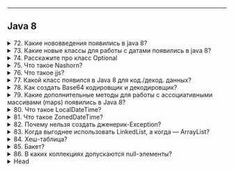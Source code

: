 
---
## Java 8



<details>
        <summary>72. Какие нововведения появились в java 8?</summary>

## Какие нововведения появились в `java 8`?

**🚀 Фундаментальные изменения:**   
* 1️⃣ **Лямбда-выражения** → упрощают работу с анонимными функциями
* 2️⃣ **Ссылки на методы** (`::`) → удобная передача существующих методов
* 3️⃣ **Функциональные интерфейсы** → `Predicate`, `Consumer`, `Supplier`, `Function`
* 4️⃣ `default`-**методы в интерфейсах** → возможность добавлять реализацию

**🛠 Работа с данными и коллекциями:**
* 5️⃣ **Stream API** → удобная обработка коллекций в функциональном стиле
* 6️⃣ **Новый API для работы с датами** → `java.time` вместо `java.util.Date`

**🔧 Дополнительные улучшения:**
* 7️⃣ **Движок Nashorn** → выполнение JavaScript в Java
* 8️⃣ **База64-кодировщик/декодировщик** → Base64
* 9️⃣ **Новые методы** в `Map` → `putIfAbsent()`, `computeIfAbsent()`, `getOrDefault()`
* 🔟 **Metaspace вместо PermGen** → улучшенное управление памятью

Java 8 — **ключевой релиз**, заложивший основу для современного Java-разработки. 🚀

```text
***** из методички *****
1. Полноценная поддержка лямбда-вражений
2. Ссылки на методы ::
3. Функциональные интерфейсы 
4. default методы в интефейсах 
5. Потоки для работы с коллекциями
6. Новое api для работы с датами 
7. Nashorn движок JavaScript, разрабатываемый полностью на Java компанией Oracle.
8. Кодировщик/декодировщик.
9. Новые методы для Map - PutIfAbsent(), СomputeIfAbsent()\СomputeIfPresent(), Remove(), GetOrDefault(), Merge()
10. Metaspace пришла на замену PermGen
```
---
</details>



<details>
        <summary>73. Какие новые классы для работы с датами появились в java 8?</summary>

## Какие новые классы для работы с датами появились в `java 8`?

🕒 Новые классы для работы с датами (Java 8)

**📅 Дата и время без часового пояса:**
* `LocalDate` → только **дата** (год, месяц, день)
* `LocalTime` → только **время** (часы, минуты, секунды)
* `LocalDateTime` → **дата** + **время**

**🌍 Дата и время с часовым поясом:**
* `ZonedDateTime` → учитывает **часовой пояс**

**⏳ Интервалы времени:**
* `Period` → разница между **датами** (_год, месяц, день_)
* `Duration` → разница между **моментами времени** (_часы, минуты, секунды_)

🔹 Новый API (java.time) заменил устаревший java.util.Date и Calendar, сделав работу с датами удобной и безопасной. 🚀

```text
***** из методички *****
LocalDate , LocalTime, LocalDateTime, ZonedDateTime, Period, Duration
```
---
</details>



<details>
        <summary>74. Расскажите про класс Optional</summary>

## Расскажите про класс `Optional`

`Optional<T>` — **контейнер** для значений, который помогает избежать NullPointerException.   
Хранит **либо значение**, **либо пустое состояние** (_`null`-значение безопасно обрабатывается_).

**🛠 Основные методы:**   
* `of(T value)` → создаёт `Optional` с непустым значением
* `ofNullable(T value)` → создаёт `Optional`, допускающий `null`
* `empty()` → создаёт пустой `Optional`
* `isPresent()` → проверяет, есть ли значение
* `ifPresent(Consumer<T>)` → выполняет действие, если значение есть
* `orElse(T other)` → возвращает значение или замену, если `Optional` пуст
* `orElseGet(Supplier<T>)` → возвращает значение или выполняет логику замены
* `orElseThrow()` → выбрасывает исключение, если `Optional` пуст
* `map(Function<T, R>)` → преобразует значение, если оно есть
* `flatMap(Function<T, Optional<R>>)` → аналог map, но возвращает `Optional`

🔹 Использование `Optional` делает код более **безопасным и читаемым**. 🚀

```text
***** из методички *****
Optional - новый класс в пакете java.util, является контейнером (оберткой) для значений которая также может безопасно содержать null. Благодаря опциональным типам можно забыть про проверки на null и NullPointerException.
```
---
</details>



<details>
        <summary>75. Что такое Nashorn?</summary>

## Что такое `Nashorn`?

🔹 Nashorn (Java 8)
**Nashorn** — это **высокопроизводительный `JavaScript`-движок** в Java 8, заменивший `Rhino`.   
Обеспечивает **ускоренную** работу JS-кода, компилируя его **напрямую в байт-код JVM**.

🛠 Основные особенности:
* ✔ **Быстрее Rhino** (_в 2-10 раз за счёт динамического вызова, добавленного в Java 7_)
* ✔ Позволяет **интегрировать JavaScript** в **Java**
* ✔ Поддерживает выполнение `JS`-кода через `jjs` (_`JS`-интерпретатор_)
* ✔ Позволяет использовать `JS` в `Java`-приложениях **без внешних зависимостей**

🔹 **Важно**: **Удалён в Java 15** и заменён на **GraalVM**. 🚀

```text
***** из методички *****
В Java 8, Nashorn, представлен значительно улучшенный движок javascript для замены существующего Rhino. Nashorn обеспечивает в 2-10 раз лучшую производительность, так как он напрямую компилирует код в памяти и передает байт-код в JVM. Nashorn использует функцию динамического вызова, представленную в Java 7, для повышения производительности.
* Nashorn — немецкое слово (Носорог)
```
---
</details>



<details>
        <summary>76. Что такое jjs?</summary>

## Что такое jjs?

`jjs` — это **интерпретатор JavaScript**, встроенный в **JDK 8**.
Позволяет выполнять JS-код **напрямую из командной строки** с использованием движка **Nashorn**.

**🛠 Основные возможности:**
* ✔ Запуск **JavaScript-кода** в терминале
* ✔ Взаимодействие **JS** с **Java-классами**
* ✔ Выполнение **JS**-файлов (`jjs` `script.js`)

🔹 **Важно**: **Удалён** в **Java 15** вместе с **Nashorn**. 🚀

```text
***** из методички *****
Инструмент командной строки для выполнения JavaScript-кодов на консоли.
```
---
</details>



<details>
        <summary>77. Какой класс появился в Java 8 для код./декод. данных?</summary>

## Какой класс появился в `Java 8` для кодирования/декодирования данных?

В **Java 8** появился класс `Base64` (пакет `java.util`), 
который содержит **вложенные классы** для **кодирования** и **декодирования** данных:

* 🔹 **Base64.Encoder** — **кодирует** данные в Base64
* 🔹 **Base64.Decoder** — **декодирует** данные из Base64

**🛠 Основные методы:**
* ✔ `encode()` / `encodeToString()` — кодирование
* ✔ `decode()` — декодирование

**Варианты кодировки:**
* 🔹 **Basic** (`Base64.getEncoder()`) — стандартная
* 🔹 **URL** (`Base64.getUrlEncoder()`) — без + и /
* 🔹 **MIME** (`Base64.getMimeEncoder()`) — с переносами строк

```text
***** из методички *****
public static class Base64.Encoder /public static class Base64.Decoder
```
---
</details>



<details>
        <summary>78. Как создать Base64 кодировщик и декодировщик?</summary>

## Как создать Base64 кодировщик и декодировщик?

Класс `Base64` из `java.util` предоставляет методы для **кодирования** и **декодирования** данных в формате `Base64`.

1. **Кодирование** (_Encoding_)
```java
   String encoded = Base64.getEncoder().encodeToString("Hello, Java!".getBytes());
```
   📌 Метод `getEncoder()` возвращает `Base64.Encoder`, который **кодирует** данные в Base64-строку.

2. **Декодирование** (_Decoding_)
```java
   byte[] decodedBytes = Base64.getDecoder().decode(encoded);
   String decoded = new String(decodedBytes);
```
   📌 Метод `getDecoder()` возвращает `Base64.Decoder`, который **декодирует** Base64-строку обратно в байты.

**Дополнительные варианты:**   
* ✔ **URL-совместимая кодировка**: `Base64.getUrlEncoder()` / `Base64.getUrlDecoder()`
* ✔ **Потоковое кодирование**: `Base64.getMimeEncoder()` / `Base64.getMimeDecoder()`

💡 **Важно**: Base64 используется для **безопасного хранения данных** 
(_например, паролей, токенов, бинарных данных в строковом формате_).

```text
***** из методички *****
Используя метод getDecoder() класса Base64 
он возвращает декодировщик Base64.Decoder, 
который декодирует данные 
с помощью схемы кодирования base64.
```
---
</details>



<details>
        <summary>79. Какие дополнительные методы для работы с ассоциативными массивами (maps) появились в Java 8?</summary>

## Какие дополнительные методы для работы с ассоциативными массивами (`maps`) появились в `Java 8`?

В **Java 8** появилось несколько новых методов для удобной работы с `Map`.

1. **Добавление и обновление значений**
   * `putIfAbsent(K key, V value)` → **добавляет** только **если ключ отсутствует**.
   * `compute(K key, BiFunction<K, V, V> remappingFunction)` → **создаёт** или **обновляет** значение.
   * `computeIfPresent(K key, BiFunction<K, V, V> remappingFunction)` → **обновляет** только **если ключ существует**.
   * `computeIfAbsent(K key, Function<K, V> mappingFunction)` → **создаёт** только **если ключ отсутствует**.
   

2. Получение значений
   * `getOrDefault(K key, V defaultValue)` → возвращает **значение по ключу** или **значение по умолчанию**.
   

3. Итерация и обработка элементов
   * `forEach(BiConsumer<K, V> action)` → выполняет операцию **для каждого** элемента.
   

4. Объединение значений
   * `merge(K key, V value, BiFunction<V, V, V> remappingFunction)` → **объединяет** передаваемое и текущее значение.
   * `remove(K key, V value)` → **удаляет** только **если ключ и значение совпадают**.
   

   💡 **Важно**: Эти методы позволяют **уменьшить количество проверок** `containsKey()` 
   и сделать код более **читаемым и эффективным**.

```text
***** из методички *****
putIfAbsent() добавляет пару «ключ-значение», только если ключ отсутствовал:
 map.putIfAbsent("a", "Aa");
forEach() принимает функцию, которая производит операцию над каждым элементом:
 map.forEach((k, v) -> System.out.println(v));
compute() создаёт или обновляет текущее значение на полученное в результате вычисления (возможно использовать ключ и текущее значение):
 map.compute("a", (k, v) -> String.valueOf(k).concat(v)); //["a", "aAa"]
computeIfPresent() если ключ существует, обновляет текущее значение на полученное в результате вычисления (возможно использовать ключ и текущее значение):
 map.computeIfPresent("a", (k, v) -> k.concat(v));
computeIfAbsent() если ключ отсутствует, создаёт его со значением, которое вычисляется (возможно использовать ключ):
 map.computeIfAbsent("a", k -> "A".concat(k)); //["a","Aa"]
getOrDefault() в случае отсутствия ключа, возвращает переданное значение по-умолчанию:
 map.getOrDefault("a", "not found");
merge() принимает ключ, значение и функцию, которая объединяет передаваемое и текущее значения. Если под заданным ключем значение отсутствует, то записывает туда передаваемое значение.

- map.remove(key, value) - Если такое ключ-значение есть в map, то удаляем
```
---
</details>



<details>
        <summary>80. Что такое LocalDateTime?</summary>

## Что такое `LocalDateTime`?

`LocalDateTime` — это **локальная дата и время** без привязки к часовому поясу, часть `java.time` API (**_Java 8+_**).

**Ключевые особенности:**   
* ✔ Объединяет LocalDate (дату) и LocalTime (время).   
* ✔ Использует календарную систему ISO-8601.   
* ✔ Хранит время с точностью до наносекунды.   
* ✔ Предоставляет удобные методы для работы с датой и временем.   

**Примеры работы с** `LocalDateTime`
✅ Создание объекта:
```java
LocalDateTime now = LocalDateTime.now(); // Текущая дата и время
LocalDateTime specific = LocalDateTime.of(2024, 3, 12, 14, 30, 0); // 12 марта 2024, 14:30:00
```

✅ Операции с датой и временем:
```java
LocalDateTime updated = now.plusDays(3).minusHours(2); // +3 дня, -2 часа
boolean isFuture = updated.isAfter(now); // Проверка, находится ли дата в будущем
```

✅ Конвертация:
```java
int secondsOfDay = now.toLocalTime().toSecondOfDay(); // Количество секунд с начала дня
```

💡 **Важно**: Если нужно учитывать часовой пояс, используйте `ZonedDateTime` или `OffsetDateTime`.

```text
***** из методички *****
LocalDateTime объединяет вместе LocaleDate и LocalTime, 
содержит дату и время в календарной системе ISO-8601 
без привязки к часовому поясу. 

Время хранится с точностью до наносекунды. 
Содержит множество удобных методов, 
таких как plusMinutes, plusHours, isAfter, toSecondOfDay и т.д.
```
---
</details>



<details>
        <summary>81. Что такое ZonedDateTime?</summary>

## Что такое `ZonedDateTime`?

`ZonedDateTime` — это **дата и время с учетом часового пояса**, часть `java.time` API (_Java 8+_).

**Ключевые особенности:**
* ✔ Аналог Calendar, но более удобный и читаемый.
* ✔ Хранит дату, время и ZoneId (часовой пояс).
* ✔ Автоматически учитывает летнее время (DST) и временные сдвиги.
* ✔ В ZoneId доступно 599 зон.

**Примеры работы с** `ZonedDateTime`

✅ **Создание объекта**:
```java
ZonedDateTime now = ZonedDateTime.now(); // Текущая дата и время с учетом системы
ZonedDateTime nyTime = ZonedDateTime.now(ZoneId.of("America/New_York")); // Время в Нью-Йорке
```

✅ **Операции с датой и временем**:
```java
ZonedDateTime future = now.plusDays(5).minusHours(3); // +5 дней, -3 часа
boolean isPast = future.isBefore(now); // Проверка, находится ли дата в прошлом
```

✅ **Конвертация**:
```java
LocalDateTime local = now.toLocalDateTime(); // Убираем информацию о зоне
OffsetDateTime offsetTime = now.toOffsetDateTime(); // Преобразование в OffsetDateTime
```

**💡 Когда использовать?**   
Если важно учитывать **часовые пояса** и **сезонные изменения времени**, `ZonedDateTime` — лучший выбор.

```text
***** из методички *****
java.time.ZonedDateTime — аналог java.util.Calendar, 
класс с самым полным объемом информации о временном контексте 
в календарной системе ISO-8601. 

Включает объект ZoneId - временную зону(в ZoneId 599 зон), 
поэтому все операции с временными сдвигами 
этот класс проводит с её учётом.
```
---
</details>



<details>
        <summary>82. Почему нельзя создать дженерик-Exception?</summary>

## Почему нельзя создать дженерик-Exception?

Java **не позволяет** создавать обобщенные (_дженерик_) исключения, 
потому что их тип стирается (**_type erasure_**) на этапе **компиляции**.

**🔹 Причины запрета:**

**1️⃣ Проверка типов в `catch`**   

* В блоке `try-catch` исключения проверяются по их типу во время выполнения.
* Дженерик-исключение не могло бы сохранить информацию о своем типе, поэтому невозможно корректно обработать его в catch.

**2️⃣ Ограничения `Throwable`**   
* Дженерики работают только на уровне компиляции, но исключения обрабатываются во время выполнения.
* Компилятор не позволяет наследовать Throwable<T> или создавать Exception<T>.

**🔹 Попытка создать дженерик-Exception (_не скомпилируется_)**   
```java
class GenericException<T> extends Exception { // Ошибка компиляции 🚫
    private T data;

    public GenericException(T data) {
        this.data = data;
    }
}
```

**🔹 Как обойти запрет?**   
Можно передавать тип в конструктор без использования дженериков:
```java
class CustomException extends Exception {
    private final Object data;

    public CustomException(Object data) {
        this.data = data;
    }
    
    public Object getData() {
        return data;
    }
}
```

Но обработка данных внутри `catch` остается на ответственности программиста.

💡 **Вывод**:   
Дженерик-исключения запрещены, чтобы **гарантировать корректную работу механизма обработки исключений** в Java.

```text
***** из методички *****
В каждом блоке try catch проверяется тип исключения, 
так как разные типы исключений 
могут обрабатываться по-разному. 

Для дженерик-исключения определить конкретный тип 
было бы невозможно, а потому компилятор даже 
не даст его создать. 

Это правило относится к классу Throwable 
и его наследникам.
```
---
</details>



<details>
        <summary>83. Когда выгоднее использовать LinkedList, а когда — ArrayList?</summary>

## Когда выгоднее использовать `LinkedList`, а когда — `ArrayList`?

**✅ Используйте `ArrayList`, если:**
* Нужен **быстрый доступ по индексу** → `O(1)`.
* Преобладают **итерации по списку** → последовательное чтение данных быстрее.
* Часто **добавляются элементы в конец списка** → `O(1)` (_кроме случаев расширения массива_).

**✅ Используйте `LinkedList`, если:**
* Часто **добавляются/удаляются элементы в середине списка** → `O(1)`, так как не нужно сдвигать элементы.
* Нужно **часто добавлять/удалять элементы в начале списка** → в `ArrayList` это `O(n)`, а в `LinkedList` — `O(1)`.


**❌ Когда `LinkedList` хуже?**
* **Доступ по индексу медленный** (`O(n)`) → приходится идти по узлам списка.
* **Больше потребление памяти** → хранит дополнительные ссылки (`prev` и `next`).

**Вывод:**
**Если не требуется частое удаление/вставка в середину списка — `ArrayList` лучше.**
**Если важна быстрая вставка/удаление в любом месте списка — `LinkedList` подойдет.**

```text
***** из методички *****
Если добавлять и удалять элементы 
с произвольными индексами в списке нужно чаще, 
чем итерироваться по нему, 
то лучше LinkedList. 

В остальных случаях — ArrayList.                                                                                                                                                                                             При добавлении элементов в ArrayList (или их удалении) вызывается нативный метод System.arraycopy. В нём используются ассемблерные инструкции для копирования блоков памяти. Так что даже для больших массивов эти операции выполняются за приемлемое время.
```
---
</details>



<details>
        <summary>84. Хеш-таблица?</summary>

## Хеш-таблица?

**Хеш-таблица** — это структура данных, где элементы хранятся в **бакетах** (`buckets`), 
которые определяются на основе **хеш-функции**.

**🔹 Как работает?**   
1. Хеш-функция вычисляет **хеш-код** ключа.
2. Хеш-код определяет **индекс** бакета.
3. Если бакет уже содержит элемент с таким же хеш-кодом, 
применяется **разрешение коллизий** (_цепочки, открытая адресация и т. д._).
4. Доступ к элементу осуществляется за `O(1)` в среднем случае.

**🔹 Плюсы:**   
* ✅ Быстрый **доступ** к данным → `O(1)`.
* ✅ Эффективно при **больших** объемах данных.

**🔹 Минусы:**   
* ❌ Возможны **коллизии**, если разные ключи дают одинаковый хеш-код.
* ❌ **Не гарантирует порядок** элементов (_например, `HashMap`_).

**💡 Применение:**   
* Реализация `HashMap`, `HashSet`, `ConcurrentHashMap` в Java.
* Кэширование данных.
* Индексирование в базах данных.

```text
***** из методички *****
Структура данных, в которой все элементы помещаются в бакеты (buckets), соответствующие результату вычисления хеш-функции
```
---
</details>



<details>
        <summary>85. Бакет?</summary>

## Бакет?

🔹 **Бакет** — это контейнер (_группа_) элементов в **хеш-таблице**, 
у которых схожие или одинаковые значения хеш-функции.

**🔹 Как это работает?**
1. **Хеш-функция** вычисляет **хеш-код** для ключа.
2. Этот **хеш-код** указывает на **бакет** (_ячейку в массиве_).
3. Если в бакете уже есть элементы с таким же хеш-кодом (_коллизия_), 
используется разрешение коллизий (_например, список, дерево или другая структура_).

**🔹 Варианты хранения элементов в бакете:**
* Связный список (_`HashMap` до **Java 8**_).
* **Сбалансированное дерево** (`TreeMap-like` _структура_) 
(`HashMap` _в **Java 8+** при больших количествах элементов_).

**🔹 Важно:**
* Чем **меньше коллизий**, тем **быстрее поиск** (`O(1)`).
* Если **много элементов попадает в один бакет**, сложность может **вырасти** до `O(n)`.

💡 **Пример**: В `HashMap` бакет — это **ячейка массива**, хранящая список 
или дерево элементов с одинаковым хеш-кодом.

```text
***** из методички *****
 (от англ. bucket — «ведро, ящик, корзина») 
 называют набор элементов хеш‑таблицы, 
 значения хеш‑функции которых 
 близки между собой или одинаковы.
```
---
</details>



<details>
        <summary>86. В каких коллекциях допускаются null-элементы?</summary>

## В каких коллекциях допускаются `null`-элементы?

**✅ Можно добавлять `null` в:**   
`ArrayList`, `LinkedList`, `HashSet`, `LinkedHashSet`, `HashMap`, `LinkedHashMap`, `PriorityQueue`   

**❌ Нельзя добавлять `null` в:**   
* `TreeMap`, `TreeSet` → Используют сравнение элементов (`Comparator` / `Comparable`), а `null` **нельзя** сравнивать.   
* `ArrayDeque` → Использует `null` для обозначения **пустой** коллекции.   

**💡 Вывод:**   
Почти все коллекции допускают `null`, кроме тех, 
которые **зависят от сравнения** (`TreeSet`, `TreeMap`) или используют `null` как **маркер** (`ArrayDeque`).

```text
***** из методички *****
почти во всех, но нельзя добавлять null-значения 
в упорядоченные структуры, которые при добавлении 
нового элемента используют сравнение                                                                                                                                                                                                                                                   null-значения запрещены в TreeMap и TreeSet                                                                                                                                                                                  Недопустимы в ArrayDeque, так как методы этого класса (например, poll() — удаление элемента из начала очереди) используют null как признак пустоты коллекции.
```
---
</details>



<details>
        <summary>Head</summary>

```text
***** из методички *****
```
---
</details>

